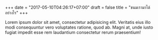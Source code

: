 +++
date = "2017-05-10T04:26:17+07:00"
draft = false
title = "ขนมเรามาได้อย่างไร"
+++

Lorem ipsum dolor sit amet, consectetur adipisicing elit. Veritatis eius illo modi consequuntur vero voluptates ratione, quod ab. Magni at, unde iusto fugiat impedit esse rem laudantium consectetur rerum praesentium!

